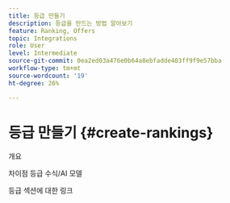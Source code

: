 ```yaml
---
title: 등급 만들기
description: 등급을 만드는 방법 알아보기
feature: Ranking, Offers
topic: Integrations
role: User
level: Intermediate
source-git-commit: 0ea2ed03a476e0b64a8ebfadde403ff9f9e57bba
workflow-type: tm+mt
source-wordcount: '19'
ht-degree: 26%

---
```


#  등급 만들기 {#create-rankings}

개요

차이점 등급 수식/AI 모델

등급 섹션에 대한 링크